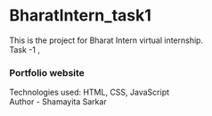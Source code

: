 # BharatIntern_task1
This is the project for Bharat Intern virtual internship.
<br>
Task -1 ,
<h3>Portfolio website</h3>
Technologies used: HTML, CSS, JavaScript
<br>
Author - Shamayita Sarkar
